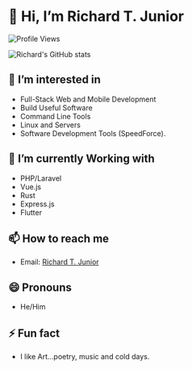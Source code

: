 # 👋 Hi, I’m Richard T. Junior

![Profile Views](https://komarev.com/ghpvc/?username=richardttn&color=blue)

![Richard's GitHub stats](https://github-readme-stats.vercel.app/api?username=richardttn&show_icons=true&theme=dracula&count_private=false)

## 👀 I’m interested in
- Full-Stack Web and Mobile Development
- Build Useful Software
- Command Line Tools
- Linux and Servers
- Software Development Tools (SpeedForce).

## 🌱 I’m currently Working with
- PHP/Laravel
- Vue.js
- Rust
- Express.js
- Flutter


## 📫 How to reach me
- Email: [Richard T. Junior](mailto:richardthindwajuniuor@gmail.com)


## 😄 Pronouns
- He/Him

## ⚡ Fun fact
- I like Art...poetry, music and cold days.


